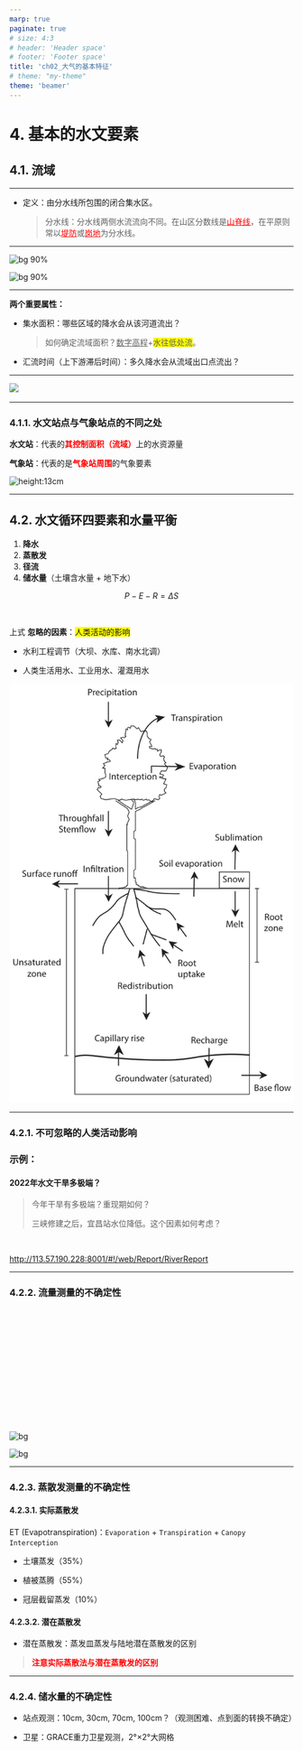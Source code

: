 ```yaml
---
marp: true
paginate: true
# size: 4:3
# header: 'Header space'
# footer: 'Footer space'
title: 'ch02_大气的基本特征'
# theme: "my-theme"
theme: 'beamer'
---
```


# 4. 基本的水文要素

## 4.1. 流域

<hr>

- 定义：由分水线所包围的闭合集水区。

   > 分水线：分水线两侧水流流向不同。在山区分数线是<span style='color:red'><u>山脊线</u></span>，在平原则常以<span style='color:red'><u>堤防</u></span>或<span style='color:red'><u>岗地</u></span>为分水线。

---

![bg 90%](images/ch02_大气的基本特征/流域_01.png)  

![bg 90%](images/ch02_大气的基本特征/流域_02.png)  

---

__两个重要属性：__

- 集水面积：哪些区域的降水会从该河道流出？
   > 如何确定流域面积？<u>数字高程</u>+<span style='background-color:yellow'>水往低处流</span>。

- 汇流时间（上下游滞后时间）：多久降水会从流域出口点流出？

---

![](images/ch02_大气的基本特征/2021山西暴雨.png)  

---

### 4.1.1. 水文站点与气象站点的不同之处

__水文站__：代表的<span style='color:red'>__其控制面积（流域）__</span>上的水资源量

__气象站__：代表的是<span style='color:red'>__气象站周围__</span>的气象要素

<!-- <br> -->

![height:13cm](images/ch02_大气的基本特征/水文站控制_01.png)  

---

## 4.2. 水文循环四要素和水量平衡

1. **降水**
2. **蒸散发**
3. **径流**
4. **储水量**（土壤含水量 + 地下水）

$$
P - E - R = \Delta S
$$

<br>

上式 __忽略的因素__：<span style='background-color:yellow'>人类活动的影响</span>

- 水利工程调节（大坝、水库、南水北调）

- 人类生活用水、工业用水、灌溉用水

![bg right:45% 79%](images/ch00_课程介绍/基本水文过程.png)

---

### 4.2.1. 不可忽略的人类活动影响

<h3>示例：</h3>
<h4>2022年水文干旱多极端？</h4>

> 今年干旱有多极端？重现期如何？
>
> 三峡修建之后，宜昌站水位降低。这个因素如何考虑？

<br>

<http://113.57.190.228:8001/#!/web/Report/RiverReport>

<!-- ![bg](images/ch02_大气的基本特征/宜昌站-水位2022.png)   -->

---

### 4.2.2. 流量测量的不确定性

<br><br><br><br><br><br>
<br><br><br><br><br><br>

![bg](images/ch02_大气的基本特征/Q测量_01.png)  

![bg](images/ch02_大气的基本特征/Q测量-02.png)  

---

### 4.2.3. 蒸散发测量的不确定性

#### 4.2.3.1. 实际蒸散发

ET (Evapotranspiration)：`Evaporation` + `Transpiration` + `Canopy Interception`

- 土壤蒸发（35%）

- 植被蒸腾（55%）

- 冠层截留蒸发（10%）

#### 4.2.3.2. 潜在蒸散发

- 潜在蒸散发：蒸发皿蒸发与陆地潜在蒸散发的区别

> <span style='color:red'>**注意实际蒸散法与潜在蒸散发的区别**</span>

---

### 4.2.4. 储水量的不确定性

- 站点观测：10cm, 30cm, 70cm, 100cm？（观测困难、点到面的转换不确定）

- 卫星：GRACE重力卫星观测，2°×2°大网格 
